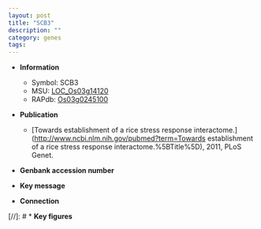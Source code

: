 ```yaml
---
layout: post
title: "SCB3"
description: ""
category: genes
tags: 
---
```


* **Information**  
    + Symbol: SCB3  
    + MSU: [LOC_Os03g14120](http://rice.uga.edu/cgi-bin/ORF_infopage.cgi?orf=LOC_Os03g14120)  
    + RAPdb: [Os03g0245100](http://rapdb.dna.affrc.go.jp/viewer/gbrowse_details/irgsp1?name=Os03g0245100)  

* **Publication**  
    + [Towards establishment of a rice stress response interactome.](http://www.ncbi.nlm.nih.gov/pubmed?term=Towards establishment of a rice stress response interactome.%5BTitle%5D), 2011, PLoS Genet.

* **Genbank accession number**  

* **Key message**  

* **Connection**  

[//]: # * **Key figures**  



